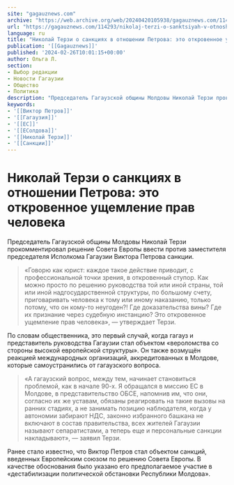 ```yaml
---
site: "gagauznews.com"
archive: "https://web.archive.org/web/20240420105938/gagauznews.com/114293/nikolaj-terzi-o-sanktsiyah-v-otnoshenii-petrova-eto-otkrovennoe-ushhemlenie-prav-cheloveka.html"
url: "https://gagauznews.com/114293/nikolaj-terzi-o-sanktsiyah-v-otnoshenii-petrova-eto-otkrovennoe-ushhemlenie-prav-cheloveka.html"
language: ru
title: "Николай Терзи о санкциях в отношении Петрова: это откровенное ущемление прав человека"
publication: '[[Gagauznews]]'
published: '2024-02-26T10:01:15+00:00'
author: Ольга Л.
section:
- Выбор редакции
- Новости Гагаузии
- Общество
- Политика
description: "Председатель Гагаузской общины Молдовы Николай Терзи прокомментировал решение Совета Европы ввести против заместителя председателя Исполкома Гагаузии Виктора Петрова санкции. «Говорю как юрист: каждое такое действие приводит, с профессиональной точки зрения, в откровенный ступор. Как можно просто по решению руководства той или иной страны, той или иной надгосударственной структуры, по большому счету, приговаривать человека к тому или иному наказанию, только потому, что он кому-то неугоден?! Где доказательства вины? Где их признание через судебную инстанцию? Это откровенное ущемление прав человека», — утверждает Терзи. По словам общественника, это первый случай, когда гагауз и представитель руководства Гагаузии стал объектом «вероломства со стороны высокой европейской […]"
keywords:
- '[[Виктор Петров]]'
- '[[Гагаузия]]'
- '[[ЕС]]'
- '[[ЕСолдова]]'
- '[[Николай Терзи]]'
- '[[Санкции]]'
---
```


# Николай Терзи о санкциях в отношении Петрова: это откровенное ущемление прав человека

Председатель Гагаузской общины Молдовы Николай Терзи прокомментировал решение Совета Европы ввести против заместителя председателя Исполкома Гагаузии Виктора Петрова санкции.

> «Говорю как юрист: каждое такое действие приводит, с профессиональной точки зрения, в откровенный ступор. Как можно просто по решению руководства той или иной страны, той или иной надгосударственной структуры, по большому счету, приговаривать человека к тому или иному наказанию, только потому, что он кому-то неугоден?! Где доказательства вины? Где их признание через судебную инстанцию? Это откровенное ущемление прав человека», — утверждает Терзи.

По словам общественника, это первый случай, когда гагауз и представитель руководства Гагаузии стал объектом «вероломства со стороны высокой европейской структуры». Он также возмущён реакцией международных организаций, аккредитованных в Молдове, которые самоустранились от гагаузского вопроса.

> «А гагаузский вопрос, между тем, начинает становиться проблемой, как в начале 90-х. Я обращался в миссию ЕС в Молдове, в представительство ОБСЕ, напомнив им, что они, согласно их же уставам, обязаны реагировать на такие вызовы на ранних стадиях, а не занимать позицию наблюдателя, когда у автономии забирают НДС, законно избранного башкана не включают в состав правительства, всех жителей Гагаузии называют сепаратистами, а теперь еще и персональные санкции накладывают», — заявил Терзи.

Ранее стало известно, что Виктор Петров стал объектом санкций, введенных Европейским союзом по решению Совета Европы. В качестве обоснования было указано его предполагаемое участие в «дестабилизации политической обстановки Республики Молдова».